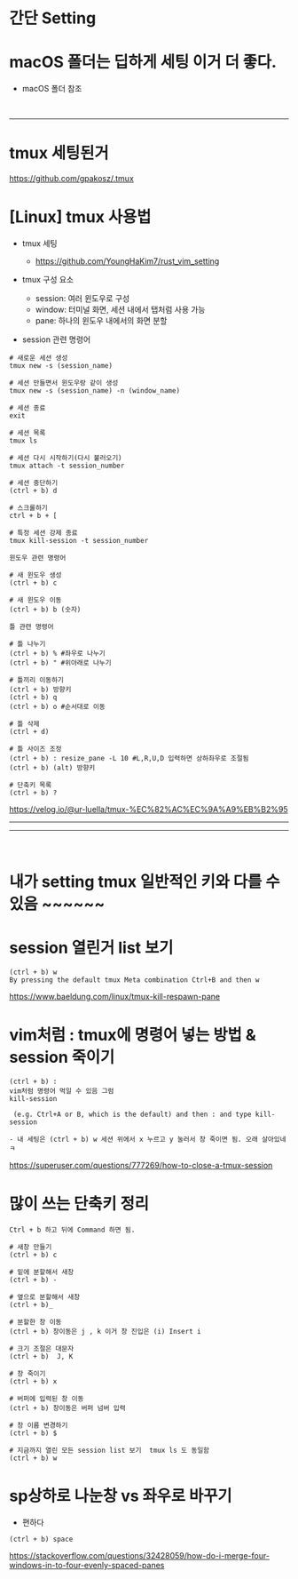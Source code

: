 # 간단 Setting


# macOS 폴더는 딥하게 세팅 이거 더 좋다. 

- macOS 폴더 참조

<br>

<hr>

# tmux 세팅된거

https://github.com/gpakosz/.tmux

# [Linux] tmux 사용법 

- tmux 세팅
  - https://github.com/YoungHaKim7/rust_vim_setting

- tmux 구성 요소

  - session: 여러 윈도우로 구성
  - window: 터미널 화면, 세션 내에서 탭처럼 사용 가능
  - pane: 하나의 윈도우 내에서의 화면 분할

- session 관련 명령어

```
# 새로운 세션 생성
tmux new -s (session_name)

# 세션 만들면서 윈도우랑 같이 생성
tmux new -s (session_name) -n (window_name)

# 세션 종료
exit

# 세션 목록
tmux ls

# 세션 다시 시작하기(다시 불러오기)
tmux attach -t session_number

# 세션 중단하기
(ctrl + b) d

# 스크롤하기
ctrl + b + [

# 특정 세션 강제 종료
tmux kill-session -t session_number

윈도우 관련 명령어

# 새 윈도우 생성
(ctrl + b) c

# 새 윈도우 이동
(ctrl + b) b (숫자)

틀 관련 명령어

# 틀 나누기
(ctrl + b) % #좌우로 나누기
(ctrl + b) " #위아래로 나누기

# 틀끼리 이동하기
(ctrl + b) 방향키
(ctrl + b) q
(ctrl + b) o #순서대로 이동

# 틀 삭제
(ctrl + d)

# 틀 사이즈 조정
(ctrl + b) : resize_pane -L 10 #L,R,U,D 입력하면 상하좌우로 조절됨
(ctrl + b) (alt) 방향키

# 단축키 목록
(ctrl + b) ?
```

https://velog.io/@ur-luella/tmux-%EC%82%AC%EC%9A%A9%EB%B2%95


<hr>

<hr>

<br>

# 내가 setting tmux 일반적인 키와 다를 수 있음 ~~~~~~

# session 열린거 list 보기

```
(ctrl + b) w
By pressing the default tmux Meta combination Ctrl+B and then w
```
https://www.baeldung.com/linux/tmux-kill-respawn-pane

# vim처럼 : tmux에 명령어 넣는 방법 & session 죽이기

```
(ctrl + b) :
vim처럼 명령어 먹일 수 있음 그럼
kill-session

 (e.g. Ctrl+A or B, which is the default) and then : and type kill-session

- 내 세팅은 (ctrl + b) w 세션 위에서 x 누르고 y 눌러서 창 죽이면 됨. 오래 살아있네 ㅋ
```

https://superuser.com/questions/777269/how-to-close-a-tmux-session

# 많이 쓰는 단축키 정리

```
Ctrl + b 하고 뒤에 Command 하면 됨.

# 새창 만들기
(ctrl + b) c

# 밑에 분할해서 새창
(ctrl + b) -

# 옆으로 분할해서 새창
(ctrl + b)_

# 분할한 창 이동
(ctrl + b) 창이동은 j , k 이거 창 진입은 (i) Insert i

# 크기 조절은 대문자
(ctrl + b)  J, K

# 창 죽이기
(ctrl + b) x 

# 버퍼에 입력된 창 이동
(ctrl + b) 창이동은 버퍼 넘버 입력

# 창 이름 변경하기
(ctrl + b) $

# 지금까지 열린 모든 session list 보기  tmux ls 도 동일함
(ctrl + b) w
```

# sp상하로 나눈창 vs 좌우로 바꾸기

- 편하다

```
(ctrl + b) space
```


https://stackoverflow.com/questions/32428059/how-do-i-merge-four-windows-in-to-four-evenly-spaced-panes
